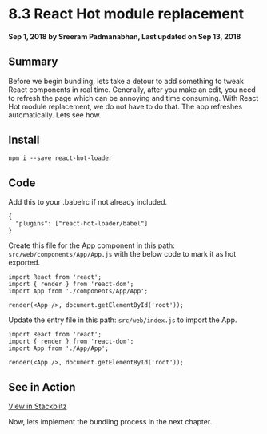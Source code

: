 # 8.3 React Hot module replacement

#### Sep 1, 2018 by Sreeram Padmanabhan, Last updated on Sep 13, 2018

## Summary

Before we begin bundling, lets take a detour to add something to tweak React components in real time. Generally, after you make an edit, you need to refresh the page which can be annoying and time consuming. With React Hot module replacement, we do not have to do that. The app refreshes automatically. Lets see how.

## Install

`npm i --save react-hot-loader`
## Code

Add this to your .babelrc if not already included.

    {
      "plugins": ["react-hot-loader/babel"]
    }

Create this file for the App component in this path: `src/web/components/App/App.js` with the below code to mark it as hot exported.

    import React from 'react';
    import { render } from 'react-dom';
    import App from './components/App/App';

    render(<App />, document.getElementById('root'));

Update the entry file in this path: `src/web/index.js` to import the App.

    import React from 'react';
    import { render } from 'react-dom';
    import App from './App/App';

    render(<App />, document.getElementById('root'));

## See in Action

[View in Stackblitz](https://stackblitz.com/edit/entry-point)

Now, lets implement the bundling process in the next chapter.